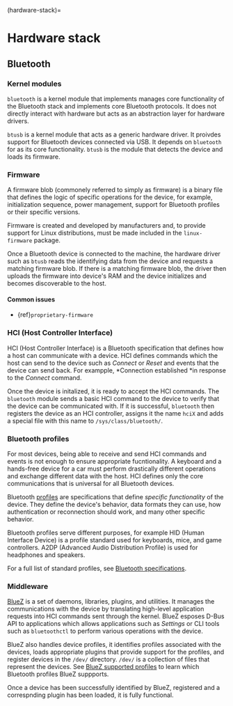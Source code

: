 (hardware-stack)=
# Hardware stack

## Bluetooth

### Kernel modules

`bluetooth` is a kernel module that implements manages core functionality of the Bluetooth stack and implements core Bluetooth protocols. It does not directly interact with hardware but acts as an abstraction layer for hardware drivers.

`btusb` is a kernel module that acts as a generic hardware driver. It proivdes support for Bluetooth devices connected via USB. It depends on `bluetooth` for as its core functionality. `btusb` is the module that detects the device and loads its firmware.

### Firmware

A firmware blob (commonely referred to simply as firmware) is a binary file that defines the logic of specific operations for the device, for example, initialization sequence, power management, support for Bluetooth profiles or their specific versions.

Firmware is created and developed by manufacturers and, to provide support for Linux distributions, must be made included in the `linux-firmware` package. 

Once a Bluetooth device is connected to the machine, the hardware driver such as `btusb` reads the identifying data from the device and requests a matching firmware blob. If there is a matching firmware blob, the driver then uploads the firmware into device's RAM and the device initializes and becomes discoverable to the host. 

#### Common issues

* {ref}`proprietary-firmware` 

### HCI (Host Controller Interface)

HCI (Host Controller Interface) is a Bluetooth specification that defines how a host can communicate with a device. HCI defines commands which the host can send to the device such as *Connect* or *Reset* and events that the device can send back. For exampple, *Connection established *in response to the *Connect* command. 

Once the device is initalized, it is ready to accept the HCI commands. The `bluetooth` module sends a basic HCI command to the device to verify that the device can be communicated with. If it is successful, `bluetooth` then registers the device as an HCI controller, assigns it the name `hciX` and adds a special file with this name to `/sys/class/bluetooth/`.   

### Bluetooth profiles

For most devices, being able to receive and send HCI commands and events is not enough to ensure appropriate fucntionality. A keyboard and a hands-free device for a car must perform drastically different operations and exchange different data with the host. HCI defines only the core communications that is universal for all Bluetooth devices.

Bluetooth [profiles](https://www.bluez.org/profiles/) are specifications that define *specific functionality* of the device. They define the device's behavior, data formats they can use, how authentication or reconnection should work, and many other specific behavior. 

Bluetooth profiles serve different purposes, for example HID (Human Interface Device) is a profile standard used for  keyboards, mice, and game controllers. A2DP (Advanced Audio Distribution Profile) is used for headphones and speakers. 

For a full list of standard profiles, see [Bluetooth specifications](https://www.bluetooth.com/specifications/specs/).

### Middleware 

[BlueZ](https://www.bluez.org/) is a set of daemons, libraries, plugins, and utilities. It manages the communications with the device by translating high-level application requests into HCI commands sent through the kernel. BlueZ esposes D-Bus API to applications which allows applications such as *Settings* or CLI tools such as `bluetoothctl` to perform various operations with the device.

BlueZ also handles device profiles, it identifies profiles associated with the devices, loads appropriate plugins that provide support for the profiles, and register devices in the `/dev/` directory. `/dev/` is a collection of files that represent the devices.  See [BlueZ supported profiles](https://www.bluez.org/profiles/) to learn which Bluetooth profiles BlueZ suppports.

Once a device has been successfully identified by BlueZ, registered and a correspnding plugin has been loaded, it is fully functional.